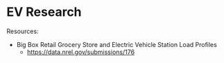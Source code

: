 # EV Research

Resources:

* Big Box Retail Grocery Store and Electric Vehicle Station Load Profiles
    * https://data.nrel.gov/submissions/176
